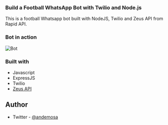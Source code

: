 ### Build a Football WhatsApp Bot with Twilio and Node.js

This is a football Whatsapp bot built with NodeJS, Twilio and Zeus API from Rapid API. 


### Bot in action

![Bot](./football-bot.gif)


### Built with

- Javascript
- ExpressJS
- Twilio
- [Zeus API](https://rapidapi.com/OlympusData/api/zeus-api1)


## Author

- Twitter - [@andemosa](https://www.twitter.com/andemosa)